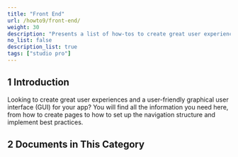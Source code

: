 ```yaml
---
title: "Front End"
url: /howto9/front-end/
weight: 30
description: "Presents a list of how-tos to create great user experiences and a user-friendly graphical user interface (GUI) for your app."
no_list: false
description_list: true
tags: ["studio pro"]
---
```


## 1 Introduction 

Looking to create great user experiences and a user-friendly graphical user interface (GUI) for your app? You will find all the information you need here, from how to create pages to how to set up the navigation structure and implement best practices.

## 2 Documents in This Category
